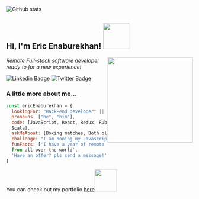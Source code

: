 
![Github stats](https://github-readme-stats.vercel.app/api?username=enaburekhan&theme=highcontrast&show_icons=true&count_private=true)

<h2> Hi, I'm Eric Enaburekhan! <img src="https://media.giphy.com/media/26Fxy3Iz1ari8oytO/giphy.gif" width="70"></h2>
<img align='right' src="https://media.giphy.com/media/dWxO36Jzd6bTSt5dIY/giphy.gif" width="230">
<p><em>Remote Full-stack software developer ready to for a new experience!</em></p>

[![Linkedin Badge](https://img.shields.io/badge/-Ellie%20Villalejos-blue?style=flat-square&logo=Linkedin&logoColor=white&link=https://www.linkedin.com/in/ellievillalejos/)](https://www.linkedin.com/in/eric-enaburekhan/)
[![Twitter Badge](https://img.shields.io/badge/-@miss_elliev_-1ca0f1?style=flat-square&labelColor=1ca0f1&logo=twitter&logoColor=white&link=https://twitter.com/miss_elliev)](https://twitter.com/enaburekhaneric)


### A little more about me...  

```javascript
const ericEnaburekhan = {
  lookingFor: "Back-end developer" || "Full-stack web developer",
  pronouns: ["he", "him"],
  code: [JavaScript, React, Redux, Ruby on Rails, HTML/CSS, Semantic UI, Bootstrap, 
  Scala],
  askMeAbout: [Boxing matches, Both old and recent],
  challenge: "I am honing my Javascript skills and picking up React",
  funFacts: ['I have a year of remote work experience with devs 
  from all over the world', 
  'Have an offer? pls send a message!']
}
```

<p>You can check out my portfolio <a href="http://ericenaburekhan.me/">here</a><img src="https://media.giphy.com/media/cKPse5DZaptID3YAMK/giphy.gif" width="60"></p>